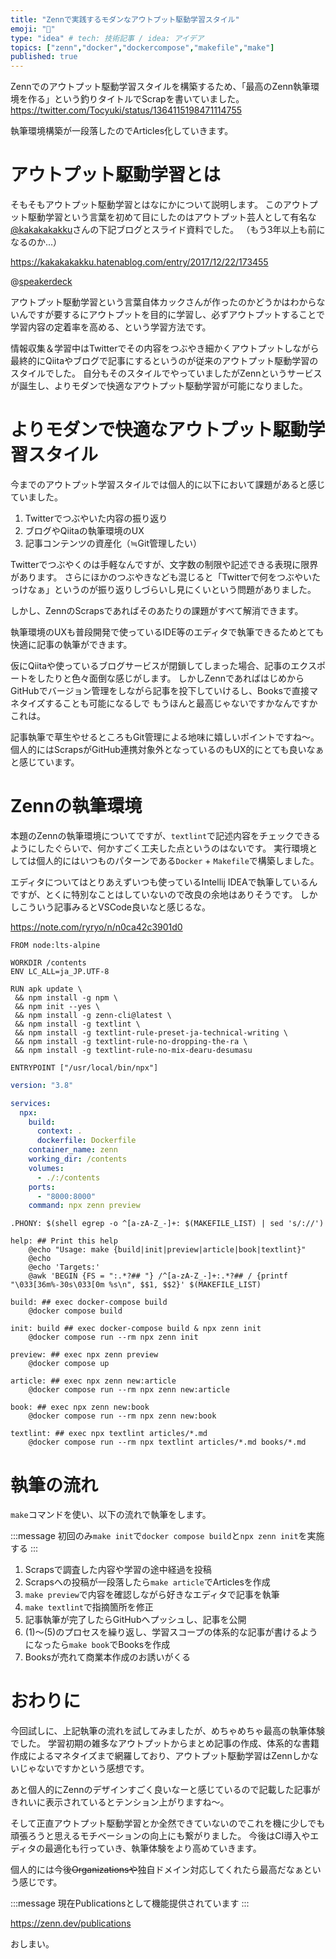 ```yaml
---
title: "Zennで実践するモダンなアウトプット駆動学習スタイル"
emoji: "🚀"
type: "idea" # tech: 技術記事 / idea: アイデア
topics: ["zenn","docker","dockercompose","makefile","make"]
published: true
---
```


Zennでのアウトプット駆動学習スタイルを構築するため、「最高のZenn執筆環境を作る」という釣りタイトルでScrapを書いていました。
https://twitter.com/Tocyuki/status/1364115198471114755

執筆環境構築が一段落したのでArticles化していきます。

# アウトプット駆動学習とは
そもそもアウトプット駆動学習とはなにかについて説明します。
このアウトプット駆動学習という言葉を初めて目にしたのはアウトプット芸人として有名な[@kakakakakku](https://twitter.com/kakakakakku)さんの下記ブログとスライド資料でした。
（もう3年以上も前になるのか...）

https://kakakakakku.hatenablog.com/entry/2017/12/22/173455

@[speakerdeck](9abf954ad90d4d53bd8be40edac90c1f)

アウトプット駆動学習という言葉自体カックさんが作ったのかどうかはわからないんですが要するにアウトプットを目的に学習し、必ずアウトプットすることで学習内容の定着率を高める、という学習方法です。

情報収集＆学習中はTwitterでその内容をつぶやき細かくアウトプットしながら最終的にQiitaやブログで記事にするというのが従来のアウトプット駆動学習のスタイルでした。
自分もそのスタイルでやっていましたがZennというサービスが誕生し、よりモダンで快適なアウトプット駆動学習が可能になりました。

# よりモダンで快適なアウトプット駆動学習スタイル
今までのアウトプット学習スタイルでは個人的に以下において課題があると感じていました。

1. Twitterでつぶやいた内容の振り返り
2. ブログやQiitaの執筆環境のUX
3. 記事コンテンツの資産化（≒Git管理したい）

Twitterでつぶやくのは手軽なんですが、文字数の制限や記述できる表現に限界があります。
さらにほかのつぶやきなども混じると「Twitterで何をつぶやいたっけなぁ」というのが振り返りしづらいし見にくいという問題がありました。

しかし、ZennのScrapsであればそのあたりの課題がすべて解消できます。

執筆環境のUXも普段開発で使っているIDE等のエディタで執筆できるためとても快適に記事の執筆ができます。

仮にQiitaや使っているブログサービスが閉鎖してしまった場合、記事のエクスポートをしたりと色々面倒な感じがします。
しかしZennであればはじめからGitHubでバージョン管理をしながら記事を投下していけるし、Booksで直接マネタイズすることも可能になるしで もうほんと最高じゃないですかなんですかこれは。

記事執筆で草生やせるところもGit管理による地味に嬉しいポイントですね〜。
個人的にはScrapsがGitHub連携対象外となっているのもUX的にとても良いなぁと感じています。

# Zennの執筆環境
本題のZennの執筆環境についてですが、`textlint`で記述内容をチェックできるようにしたぐらいで、何かすごく工夫した点というのはないです。
実行環境としては個人的にはいつものパターンである`Docker` + `Makefile`で構築しました。

エディタについてはとりあえずいつも使っているIntellij IDEAで執筆しているんですが、とくに特別なことはしていないので改良の余地はありそうです。
しかしこういう記事みるとVSCode良いなと感じるな。

https://note.com/ryryo/n/n0ca42c3901d0

```docker:Dockerfile
FROM node:lts-alpine

WORKDIR /contents
ENV LC_ALL=ja_JP.UTF-8

RUN apk update \
 && npm install -g npm \
 && npm init --yes \
 && npm install -g zenn-cli@latest \
 && npm install -g textlint \
 && npm install -g textlint-rule-preset-ja-technical-writing \
 && npm install -g textlint-rule-no-dropping-the-ra \
 && npm install -g textlint-rule-no-mix-dearu-desumasu

ENTRYPOINT ["/usr/local/bin/npx"]
```

```yaml:docker-compose.yml
version: "3.8"

services:
  npx:
    build:
      context: .
      dockerfile: Dockerfile
    container_name: zenn
    working_dir: /contents
    volumes:
      - ./:/contents
    ports:
      - "8000:8000"
    command: npx zenn preview
```

```makefile:Makefile
.PHONY: $(shell egrep -o ^[a-zA-Z_-]+: $(MAKEFILE_LIST) | sed 's/://')

help: ## Print this help
	@echo "Usage: make {build|init|preview|article|book|textlint}"
	@echo
	@echo 'Targets:'
	@awk 'BEGIN {FS = ":.*?## "} /^[a-zA-Z_-]+:.*?## / {printf "\033[36m%-30s\033[0m %s\n", $$1, $$2}' $(MAKEFILE_LIST)

build: ## exec docker-compose build
	@docker compose build

init: build ## exec docker-compose build & npx zenn init
	@docker compose run --rm npx zenn init

preview: ## exec npx zenn preview
	@docker compose up

article: ## exec npx zenn new:article
	@docker compose run --rm npx zenn new:article

book: ## exec npx zenn new:book
	@docker compose run --rm npx zenn new:book
	
textlint: ## exec npx textlint articles/*.md
	@docker compose run --rm npx textlint articles/*.md books/*.md
```

# 執筆の流れ
`make`コマンドを使い、以下の流れで執筆をします。

:::message
初回のみ`make init`で`docker compose build`と`npx zenn init`を実施する
:::

1. Scrapsで調査した内容や学習の途中経過を投稿
2. Scrapsへの投稿が一段落したら`make article`でArticlesを作成
3. `make preview`で内容を確認しながら好きなエディタで記事を執筆
4. `make textlint`で指摘箇所を修正
5. 記事執筆が完了したらGitHubへプッシュし、記事を公開
6. (1)〜(5)のプロセスを繰り返し、学習スコープの体系的な記事が書けるようになったら`make book`でBooksを作成
7. Booksが売れて商業本作成のお誘いがくる

# おわりに
今回試しに、上記執筆の流れを試してみましたが、めちゃめちゃ最高の執筆体験でした。
学習初期の雑多なアウトプットからまとめ記事の作成、体系的な書籍作成によるマネタイズまで網羅しており、アウトプット駆動学習はZennしかないじゃないですかという感想です。

あと個人的にZennのデザインすごく良いなーと感じているので記載した記事がきれいに表示されているとテンション上がりますね〜。

そして正直アウトプット駆動学習とか全然できていないのでこれを機に少しでも頑張ろうと思えるモチベーションの向上にも繋がりました。
今後はCI導入やエディタの最適化も行っていき、執筆体験をより高めていきます。

個人的には今後~~Organizationsや~~独自ドメイン対応してくれたら最高だなぁという感じです。

:::message
現在Publicationsとして機能提供されています
:::

https://zenn.dev/publications

おしまい。
